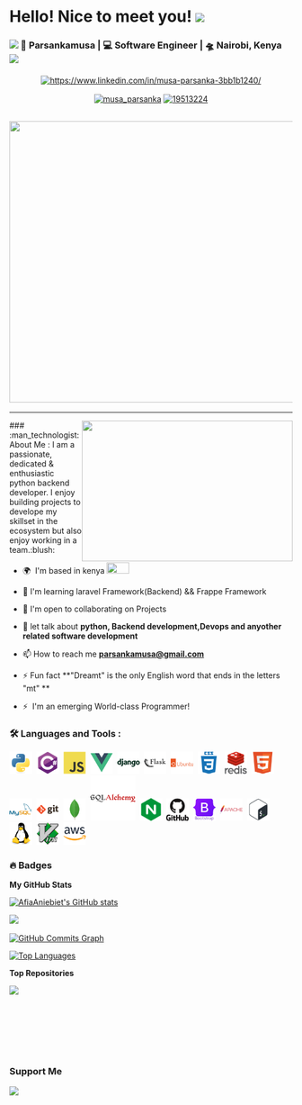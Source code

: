 <h1>
  Hello! Nice to meet you!
  <img src="https://media.giphy.com/media/23D8NR89IoZUC9jgsO/giphy.gif" width="30px"/>
</h1>

<h3><img src="https://media.giphy.com/media/WUlplcMpOCEmTGBtBW/giphy.gif" width="30"> 👨 Parsankamusa | 💻 Software Engineer | 🛸 Nairobi, Kenya <img src="https://media.giphy.com/media/WUlplcMpOCEmTGBtBW/giphy.gif" width="30"></h3>
</div>

<div id="badges" align="center">
  <a  href="https://www.linkedin.com/in/musa-parsanka-3bb1b1240/" target="https://www.linkedin.com/in/musa-parsanka-3bb1b1240/"><img align="center" src="https://raw.githubusercontent.com/rahuldkjain/github-profile-readme-generator/master/src/images/icons/Social/linked-in-alt.svg" alt="https://www.linkedin.com/in/musa-parsanka-3bb1b1240/" height="30" width="40" />
   
  </a>
  
  <a href="https://twitter.com/musa_parsanka" target="https://twitter.com/musa_parsanka"><img align="center" src="https://raw.githubusercontent.com/rahuldkjain/github-profile-readme-generator/master/src/images/icons/Social/twitter.svg" alt="musa_parsanka" height="30" width="40" /></a>
  </a>
  <a  href="https://stackoverflow.com/users/19513224" target="https://stackoverflow.com/users/19513224"><img align="center" src="https://raw.githubusercontent.com/rahuldkjain/github-profile-readme-generator/master/src/images/icons/Social/stack-overflow.svg" alt="19513224" height="30" width="40" /></a>
</div>

<div id="badges" align="center">
  <img src="https://komarev.com/ghpvc/?username=aniebietafia&style=flat-square&color=blue" alt=""/>
</div>

<div align="center">
  <img src="https://media.giphy.com/media/qgQUggAC3Pfv687qPC/giphy.gif" width="800" height="500"/>
</div>

--------------------------------------------------------------------------------------------------

<img align="right" height="250" width="375" alt="" src="https://raw.githubusercontent.com/iampavangandhi/iampavangandhi/master/gifs/coder.gif" />
### :man_technologist: About Me :
I am a passionate, dedicated & enthusiastic python backend developer. I enjoy building projects to develope my skillset in the ecosystem but also enjoy working in a team.:blush:

- 🌍  I'm based in kenya <img src="https://upload.wikimedia.org/wikipedia/commons/9/96/Animated-Flag-Kenya.gif" width="40" height="20"/>
- 🧠  I'm learning laravel Framework(Backend) && Frappe Framework
- 🤝  I'm open to collaborating on Projects
-  💬 let talk about **python, Backend development,Devops and anyother related software development**

- 📫 How to reach me **parsankamusa@gmail.com**

- ⚡ Fun fact **"Dreamt" is the only English word that ends in the letters "mt" **
- ⚡  I'm an emerging World-class Programmer!

### :hammer_and_wrench: Languages and Tools :

<div>
   <img src="https://github.com/devicons/devicon/blob/master/icons/python/python-original.svg" title="Python" **alt="Python" width="40" height="40"/>&nbsp;
  <img src="https://github.com/devicons/devicon/blob/master/icons/csharp/csharp-original.svg" title="C#" **alt="C#" width="40" height="40"/>&nbsp;
  <img src="https://github.com/devicons/devicon/blob/master/icons/javascript/javascript-original.svg" title="JavaScript" alt="JavaScript" width="40" height="40"/>&nbsp;
  <img src="https://github.com/devicons/devicon/blob/master/icons/vuejs/vuejs-original.svg" title="Vue" alt="Vue" width="40" height="40"/>&nbsp;
    <img src="https://github.com/devicons/devicon/blob/master/icons/django/django-plain-wordmark.svg" title="django" **alt="django" width="40" height="40"/>&nbsp;
  <img src="https://github.com/devicons/devicon/blob/master/icons/flask/flask-original-wordmark.svg" title="flask" **alt="flask" width="40" height="40"/>&nbsp;
  <img src="https://github.com/devicons/devicon/blob/master/icons/ubuntu/ubuntu-plain-wordmark.svg" title="Ubuntu" alt="ubuntu" width="40" height="40"/>&nbsp;
  <img src="https://github.com/devicons/devicon/blob/master/icons/css3/css3-plain-wordmark.svg"  title="CSS3" alt="CSS" width="40" height="40"/>&nbsp;
   <img src="https://github.com/devicons/devicon/blob/master/icons/redis/redis-original-wordmark.svg"  title="Redis" alt="Redis" width="40" height="40"/>&nbsp;
  <img src="https://github.com/devicons/devicon/blob/master/icons/html5/html5-original.svg" title="HTML5" alt="HTML" width="40" height="40"/>&nbsp;
  <img src="https://github.com/devicons/devicon/blob/master/icons/mysql/mysql-original-wordmark.svg" title="MySQL"  alt="MySQL" width="40" height="40"/>&nbsp;
  <img src="https://github.com/devicons/devicon/blob/master/icons/git/git-original-wordmark.svg" title="Git" **alt="Git" width="40" height="40"/>&nbsp;
  <img src="https://github.com/devicons/devicon/blob/master/icons/mongodb/mongodb-original.svg" title="MongoDB" **alt="MongoDB" width="40" height="40"/>&nbsp;
   <img src="https://github.com/devicons/devicon/blob/master/icons/sqlalchemy/sqlalchemy-original-wordmark.svg" title="sqlalchemy" **alt="sqlalchemy" width="80" height="80"/>&nbsp;
   <img src="https://github.com/devicons/devicon/blob/master/icons/nginx/nginx-original.svg" title="nginx" **alt="ngix" width="40" height="40"/>&nbsp;
    <img src="https://github.com/devicons/devicon/blob/master/icons/github/github-original-wordmark.svg" title="github" **alt="github" width="40" height="40"/>&nbsp;
    <img src="https://github.com/devicons/devicon/blob/master/icons/bootstrap/bootstrap-original-wordmark.svg" title="bootstrap" **alt="boostrap" width="40" height="40"/>&nbsp;
    <img src="https://github.com/devicons/devicon/blob/master/icons/apache/apache-original-wordmark.svg" title="apache" **alt="apache" width="40" height="40"/>&nbsp;
    <img src="https://github.com/devicons/devicon/blob/master/icons/bash/bash-original.svg" title="bash" **alt="bash" width="40" height="40"/>&nbsp;
    <img src="https://github.com/devicons/devicon/blob/master/icons/linux/linux-original.svg" title="linux" **alt="linux" width="40" height="40"/>&nbsp;
    <img src="https://github.com/devicons/devicon/blob/master/icons/vim/vim-original.svg" title="vim" **alt="vim" width="40" height="40"/>&nbsp;
  <a href="https://aws.amazon.com" target="https://aws.amazon.com" rel="noreferrer"> <img src="https://raw.githubusercontent.com/devicons/devicon/master/icons/amazonwebservices/amazonwebservices-original-wordmark.svg" alt="aws" width="40" height="40"/> </a>
</div>

### :fire: Badges

<b>My GitHub Stats</b>

<div>
<a href="http://www.github.com/Parsankamusa"><img src="https://github-readme-stats.vercel.app/api?username=Parsankamusa&show_icons=true&hide=&count_private=true&title_color=0891b2&text_color=ffffff&icon_color=0891b2&bg_color=1c1917&hide_border=true&show_icons=true" alt="AfiaAniebiet's GitHub stats" /></a>

<a href="http://www.github.com/Parsankamusa"><img src="https://github-readme-streak-stats.herokuapp.com/?user=Parsankamusa&stroke=ffffff&background=1c1917&ring=0891b2&fire=0891b2&currStreakNum=ffffff&currStreakLabel=0891b2&sideNums=ffffff&sideLabels=ffffff&dates=ffffff&hide_border=true" /></a>


<a href="http://www.github.com/parsankamusa"><img src="https://activity-graph.herokuapp.com/graph?username=Parsankamusa&bg_color=1c1917&color=ffffff&line=0891b2&point=ffffff&area_color=1c1917&area=true&hide_border=true&custom_title=GitHub%20Commits%20Graph" alt="GitHub Commits Graph" /></a>
</div>

<a href="https://github.com/Parsankamusa" align="left"><img src="https://github-readme-stats.vercel.app/api/top-langs/?username=Parsankamusa&langs_count=10&title_color=0891b2&text_color=ffffff&icon_color=0891b2&bg_color=1c1917&hide_border=true&locale=en&custom_title=Top%20%Languages" alt="Top Languages" /></a>

<b>Top Repositories</b>

<div width="100%" align="center"><a href="https://github.com/Parsankamusa/alx-higher_level_programming" align="left"><img align="left" width="45%" src="https://github-readme-stats.vercel.app/api/pin/?username=Parsankamusa&repo=alx-higher_level_programming
&title_color=0891b2&text_color=ffffff&icon_color=0891b2&bg_color=1c1917&hide_border=true&locale=en" /></a></div><br /><br /><br /><br /><br /><br /><br />

### Support Me

<a href="https://www.buymeacoffee.com/aniebietafia"><img src="https://cdn.buymeacoffee.com/buttons/v2/default-yellow.png" width="200" /></a>
